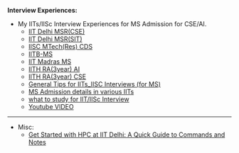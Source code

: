 **Interview Experiences:**

- My IITs/IISc Interview Experiences for MS Admission for CSE/AI.
    - [IIT Delhi MSR(CSE)](https://github.com/surajiitd/Blogs/blob/master/Interview%20Experiences/IIT%20Delhi%20MSR(CSE)%20Interview.md)
    - [IIT Delhi MSR(SIT)](https://github.com/surajiitd/Blogs/blob/master/Interview%20Experiences/IIT%20Delhi%20MSR(SIT)%20Interview.md)
    - [IISC MTech(Res) CDS](https://github.com/surajiitd/Blogs/blob/master/Interview%20Experiences/IISC%20MTech(Res)%20CDS%20Interview%20Experience.md)
    - [IITB-MS](https://github.com/surajiitd/Blogs/blob/master/Interview%20Experiences/IITB-MS-Interview%20Experience.md)
    - [IIT Madras MS](https://github.com/surajiitd/Blogs/blob/master/Interview%20Experiences/IIT%20Madras%20MS%20Interview%20Experience.md)
    - [IITH RA(3year) AI](https://github.com/surajiitd/Blogs/blob/master/Interview%20Experiences/IITH%20RA(3year)%20AI%20Interview%20Experience.md)
    - [IITH RA(3year) CSE](https://github.com/surajiitd/Blogs/blob/master/Interview%20Experiences/IITH%20RA(3year)%20CSE%20Interview%20Experience.md)
    - [General Tips for IITs_IISC Interviews (for MS)](https://github.com/surajiitd/Blogs/blob/master/Interview%20Experiences/General%20Tips%20for%20IITs_IISC%20Interviews%20(for%20MS).md)
    - [MS Admission details in various IITs](https://github.com/surajiitd/Blogs/blob/master/Interview%20Experiences/MS%20Admission%20details%20in%20various%20IITs.md)
    - [what to study for IIT/IISc Interview](https://github.com/surajiitd/Blogs/blob/master/Interview%20Experiences/what_to_study.md)
    - [Youtube VIDEO](https://www.youtube.com/watch?v=jXAdqvUvnKQ)

---
- Misc:
  - [Get Started with HPC at IIT Delhi: A Quick Guide to Commands and Notes](./Blogs/IITD_HPC_notes.md)
